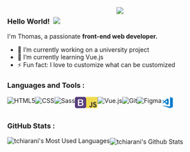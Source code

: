 <img align="right" src="https://svgur.com/i/Naz.svg" width="50%"/>

### Hello World! ‎ <img src="https://raw.githubusercontent.com/syedareehaquasar/syedareehaquasar/master/gifs/Hi.gif" width="30px">

I'm Thomas, a passionate **front-end web developer.**

- 🔭 I’m currently working on a university project
- 🌱 I’m currently learning Vue.js
- ⚡ Fun fact: I love to customize what can be customized
  
### Languages and Tools :

<a href="https://developer.mozilla.org/fr/docs/Web/Guide/HTML/HTML5">
  <img align="left" alt="HTML5" height="26px" src="https://www.blog-nouvelles-technologies.fr/wp-content/uploads/2016/04/html5-logo-1-512x500.png">
</a>
<a href="https://developer.mozilla.org/fr/docs/Web/CSS">
  <img align="left" alt="CSS" height="26px" src="https://i0.wp.com/gafish.fr/wp-content/uploads/2013/03/Logo_CSS3.png?ssl=1">
</a>
<a href="https://sass-lang.com/">
  <img align="left" alt="Sass" height="26px" src="https://sass-lang.com/assets/img/styleguide/seal-black-1e36d095.png">
</a>
<a href="https://getbootstrap.com/">
  <img align="left" alt="Bootstrap" height="26px" src="https://raw.githubusercontent.com/github/explore/80688e429a7d4ef2fca1e82350fe8e3517d3494d/topics/bootstrap/bootstrap.png">
</a>
<a href="https://developer.mozilla.org/fr/docs/Web/JavaScript">
  <img align="left" alt="JavaScript" height="26px" src="https://raw.githubusercontent.com/github/explore/80688e429a7d4ef2fca1e82350fe8e3517d3494d/topics/javascript/javascript.png"/>
</a>
<a href="https://vuejs.org/">
  <img align="left" alt="Vue.js" height="26px" src="https://lh5.googleusercontent.com/proxy/IA9dMXXTrwPfrAWFDHEHzeGvaRxXeDkkc2ASpuwaDMMEGO4ib1dlc9CU0DekXH92wMagbltJPU5_b6mwmnetdqiNg6FejMwTrZzPIP10WhnR"/>
</a>
<a href="https://git-scm.com/">
  <img align="left" alt="Git" height="26px" src="https://upload.wikimedia.org/wikipedia/commons/thumb/3/3f/Git_icon.svg/1024px-Git_icon.svg.png"/>
</a>
<a href="https://figma.com">
  <img align="left" alt="Figma" height="26px" src="https://cdn.worldvectorlogo.com/logos/figma-1.svg"/>
</a>
<a href="https://code.visualstudio.com">
  <img align="left" alt="Visual Studio Code" height="26px" src="https://raw.githubusercontent.com/github/explore/80688e429a7d4ef2fca1e82350fe8e3517d3494d/topics/visual-studio-code/visual-studio-code.png" />
</a>
<!--
<a href="https://github.com">
  <img align="left" alt="Github" height="26px" src="https://raw.githubusercontent.com/github/explore/78df643247d429f6cc873026c0622819ad797942/topics/github/github.png"/>
</a>
-->

<br />
<br />

### GitHub Stats :

<img align="left" src="https://github-readme-stats.tchiarani.vercel.app/api/top-langs/?username=tchiarani&card_width=235&layout=compact&hide_border=true&hide_title=true" alt="tchiarani's Most Used Languages" />

<img align="center" width="440" src="https://github-readme-stats.tchiarani.vercel.app/api?username=tchiarani&hide_rank=false&line_height=30&show_icons=true&hide_border=true&include_all_commits=true&count_private=true&title_color=1e2a38&icon_color=1e2a38&hide=prs,issues&hide_title=true" alt="tchiarani's Github Stats" />

<!--
<p align="center">
  <a href="https://github.com/tchiarani" target="blank"><img align="center" src="https://cdn.jsdelivr.net/npm/simple-icons@3.0.1/icons/github.svg" alt="tchiarani" height="30" width="30" /></a>
  <a href="https://dribbble.com/tchiarani" target="blank"><img align="center" src="https://cdn.jsdelivr.net/npm/simple-icons@3.0.1/icons/dribbble.svg" alt="tchiarani" height="30" width="30" /></a>
  <a href="https://www.behance.net/thomaschiarani" target="blank"><img align="center" src="https://cdn.jsdelivr.net/npm/simple-icons@3.0.1/icons/behance.svg" alt="thomaschiarani" height="30" width="30" /></a>
</p>
-->

